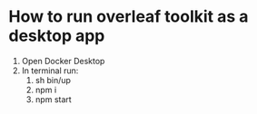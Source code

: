 # How to run overleaf toolkit as a desktop app
1. Open Docker Desktop
2. In terminal run:
    1. sh bin/up
    2. npm i
    3. npm start